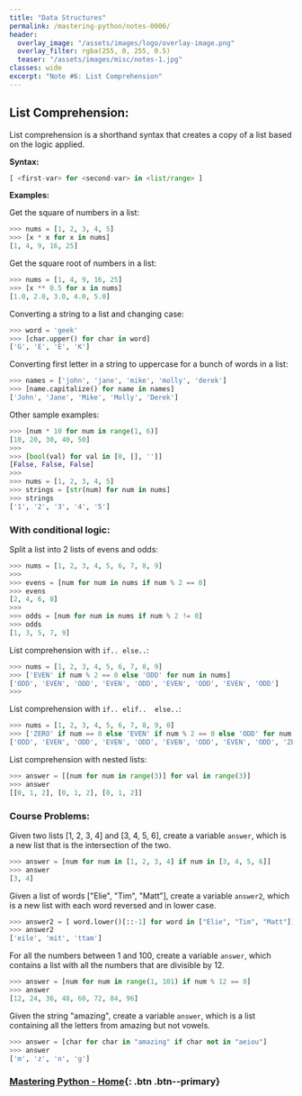 ```yaml
---
title: "Data Structures"
permalink: /mastering-python/notes-0006/
header:
  overlay_image: "/assets/images/logo/overlay-image.png"
  overlay_filter: rgba(255, 0, 255, 0.5)
  teaser: "/assets/images/misc/notes-1.jpg"
classes: wide
excerpt: "Note #6: List Comprehension"
---
```


## List Comprehension:

List comprehension is a shorthand syntax that creates a copy of a list based on the logic applied.

**Syntax:**
```python
[ <first-var> for <second-var> in <list/range> ]
```

**Examples:**

Get the square of numbers in a list:
```python
>>> nums = [1, 2, 3, 4, 5]
>>> [x * x for x in nums]
[1, 4, 9, 16, 25]
```

Get the square root of numbers in a list:
```python
>>> nums = [1, 4, 9, 16, 25]
>>> [x ** 0.5 for x in nums]
[1.0, 2.0, 3.0, 4.0, 5.0]
```

Converting a string to a list and changing case:
```python
>>> word = 'geek'
>>> [char.upper() for char in word]
['G', 'E', 'E', 'K']
```

Converting first letter in a string to uppercase for a bunch of words in a list:
```python
>>> names = ['john', 'jane', 'mike', 'molly', 'derek']
>>> [name.capitalize() for name in names]
['John', 'Jane', 'Mike', 'Molly', 'Derek']
```

Other sample examples:
```python
>>> [num * 10 for num in range(1, 6)]
[10, 20, 30, 40, 50]
>>>
>>> [bool(val) for val in [0, [], '']]
[False, False, False]
>>>
>>> nums = [1, 2, 3, 4, 5]
>>> strings = [str(num) for num in nums]
>>> strings
['1', '2', '3', '4', '5']
```

### With conditional logic:

Split a list into 2 lists of evens and odds:
```python
>>> nums = [1, 2, 3, 4, 5, 6, 7, 8, 9]
>>>
>>> evens = [num for num in nums if num % 2 == 0]
>>> evens
[2, 4, 6, 8]
>>>
>>> odds = [num for num in nums if num % 2 != 0]
>>> odds
[1, 3, 5, 7, 9]
```

List comprehension with `if.. else..`:
```python
>>> nums = [1, 2, 3, 4, 5, 6, 7, 8, 9]
>>> ['EVEN' if num % 2 == 0 else 'ODD' for num in nums]
['ODD', 'EVEN', 'ODD', 'EVEN', 'ODD', 'EVEN', 'ODD', 'EVEN', 'ODD']
>>>
```

List comprehension with `if.. elif..  else..`:
```python
>>> nums = [1, 2, 3, 4, 5, 6, 7, 8, 9, 0]
>>> ['ZERO' if num == 0 else 'EVEN' if num % 2 == 0 else 'ODD' for num in nums]
['ODD', 'EVEN', 'ODD', 'EVEN', 'ODD', 'EVEN', 'ODD', 'EVEN', 'ODD', 'ZERO']
```

List comprehension with nested lists:
```python
>>> answer = [[num for num in range(3)] for val in range(3)]
>>> answer
[[0, 1, 2], [0, 1, 2], [0, 1, 2]]
```

### Course Problems:

Given two lists [1, 2, 3, 4] and [3, 4, 5, 6], create a variable `answer`, which is a new list that is the intersection of the two.
```python
>>> answer = [num for num in [1, 2, 3, 4] if num in [3, 4, 5, 6]]
>>> answer
[3, 4]
```

Given a list of words ["Elie", "Tim", "Matt"], create a variable `answer2`, which is a new list with each word reversed and in lower case.
```python
>>> answer2 = [ word.lower()[::-1] for word in ["Elie", "Tim", "Matt"]]
>>> answer2
['eile', 'mit', 'ttam']
```

For all the numbers between 1 and 100, create a variable `answer`, which contains a list with all the numbers that are divisible by 12.
```python
>>> answer = [num for num in range(1, 101) if num % 12 == 0]
>>> answer
[12, 24, 36, 48, 60, 72, 84, 96]
```

Given the string "amazing", create a variable `answer`, which is a list containing all the letters from amazing but not vowels.
```python
>>> answer = [char for char in "amazing" if char not in "aeiou"]
>>> answer
['m', 'z', 'n', 'g']
```

### [Mastering Python - Home](/mastering-python/){: .btn .btn--primary}
